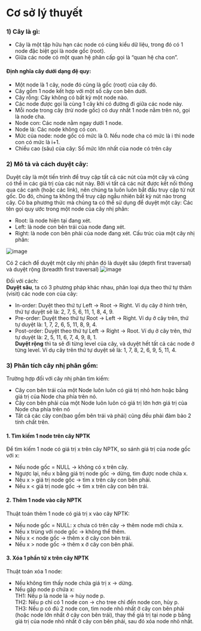# Cơ sở lý thuyết
### 1)	Cây là gì:
* Cây là một tập hữu hạn các node có cùng kiểu dữ liệu, trong đó có 1 node đặc biệt gọi là node gốc (root).  
* Giữa các node có một quan hệ phân cấp gọi là “quan hệ cha con”. 
#### Định nghĩa cây dưới dạng đệ quy: 
*	Một node là 1 cây, node đó cũng là gốc (root) của cây đó. 
*	Cây gồm 1 node kết hợp với một số cây con bên dưới.
*	Cây rỗng: Cây không có bất kỳ một node nào. 
*	Các node được gọi là cùng 1 cây khi có đường đi giữa các node này. 
*	Mỗi node trong cây (trừ node gốc) có duy nhất 1 node nằm trên nó, gọi là node cha. 
*	Node con: Các node nằm ngay dưới 1 node.
*	Node lá: Các node không có con.
*	Mức của node: node gốc có mức là 0. Nếu node cha có mức là i thì node con có mức là i+1. 
*	Chiều cao (sâu) của cây: Số mức lớn nhất của node có trên cây
### 2)	Mô tả và cách duyệt cây:
Duyệt cây là một tiến trình để truy cập tất cả các nút của một cây và cũng có thể in các giá trị của các nút này. Bởi vì tất cả các nút được kết nối thông qua các cạnh (hoặc các link), nên chúng ta luôn luôn bắt đầu truy cập từ nút gốc. Do đó, chúng ta không thể truy cập ngẫu nhiên bất kỳ nút nào trong cây. Có ba phương thức mà chúng ta có thể sử dụng để duyệt một cây:
Các tên gọi quy ước trong một node của cây nhị phân:
*	Root: là node hiện tại đang xét.
*	Left: là node con bên trái của node đang xét.
*	Right: là node con bên phải của node đang xét.
Cấu trúc của một cây nhị phân:

![image](https://user-images.githubusercontent.com/69692421/145254400-8c7dbbe3-5c8a-418b-b043-76c3bca486f6.png)


 Có 2 cách để duyệt một cây nhị phân đó là duyệt sâu (depth first traversal) và duyệt rộng (breadth first traversal)
![image](https://user-images.githubusercontent.com/69692421/145254362-ffddd053-9b03-4544-9a2d-f2d328f81245.png)

Đối với cách: <br>
**Duyệt sâu**, ta có 3 phương pháp khác nhau, phân loại dựa theo thứ tự thăm (visit) các node con của cây:
*	In-order: Duyệt theo thứ tự Left -> Root -> Right. Ví dụ cây ở hình trên, thứ tự duyệt sẽ là: 2, 7, 5, 6, 11, 1, 8, 4, 9.
*	Pre-order: Duyệt theo thứ tự Root -> Left -> Right. Ví dụ ở cây trên, thứ tự duyệt là: 1, 7, 2, 6, 5, 11, 8, 9, 4.
*	Post-order: Duyệt theo thứ tự Left -> Right -> Root. Ví dụ ở cây trên, thứ tự duyệt là: 2, 5, 11, 6, 7, 4, 9, 8, 1.<br> 
**Duyệt rộng** thì ta sẽ đi từng level của cây, và duyệt hết tất cả các node ở từng level. Ví dụ cây trên thứ tự duyệt sẽ là: 1, 7, 8, 2, 6, 9, 5, 11, 4.
### 3)	Phân tích cây nhị phân gồm:
Trường hợp đối với cây nhị phân tìm kiếm:
*	Cây con bên trái của một Node luôn luôn có giá trị nhỏ hơn hoặc bằng giá trị của Node cha phía trên nó.
*	Cây con bên phải của một Node luôn luôn có giá trị lớn hơn giá trị của Node cha phía trên nó
*	Tất cả các cây con(bao gồm bên trái và phải) cũng đều phải đảm bảo 2 tính chất trên.
#### 1. Tìm kiếm 1 node trên cây NPTK 
 Để tìm kiếm 1 node có giá trị x trên cây NPTK, so sánh giá trị của node gốc với x: 
*	Nếu node gốc = NULL -> không có x trên cây. 
*	Ngược lại, nếu x bằng giá trị node gốc -> dừng, tìm được node chứa x. 
*	Nếu x > giá trị node gốc -> tìm x trên cây con bên phải. 
*	Nếu x < giá trị node gốc -> tìm x trên cây con bên trái.
#### 2. Thêm 1 node vào cây NPTK 
 Thuật toán thêm 1 node có giá trị x vào cây NPTK: 
*	Nếu node gốc = NULL: x chưa có trên cây -> thêm node mới chứa x. 
*	Nếu x trùng với node gốc -> không thể thêm. 
*	Nếu x < node gốc -> thêm x ở cây con bên trái. 
*	Nếu x > node gốc -> thêm x ở cây con bên phải.
#### 3. Xóa 1 phần tử x trên cây NPTK
 Thuật toán xóa 1 node:
*	Nếu không tìm thấy node chứa giá trị x -> dừng. 
*	Nếu gặp node p chứa x: 
 	<br>TH1: Nếu p là node lá -> hủy node p. 
 	<br>TH2: Nếu p chỉ có 1 node con -> cho tree chỉ đến node con, hủy p. 
 	<br>TH3: Nếu p có đủ 2 node con, tìm node nhỏ nhất ở cây con bên phải (hoặc node lớn nhất ở cây con bên trái), thay thế giá trị tại node p bằng giá trị của node nhỏ nhất ở cây con bên phải, sau đó xóa node nhỏ nhất.
